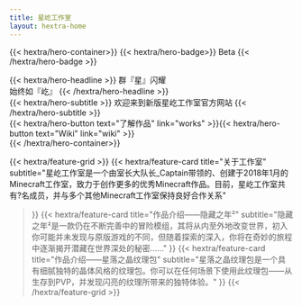 ```yaml
---
title: 星屹工作室
layout: hextra-home
---
```

{{< hextra/hero-container>}}
{{< hextra/hero-badge>}}
  <span>Beta</span>
{{< /hextra/hero-badge >}}

<div class="hx-mt-6 hx-mb-6">
{{< hextra/hero-headline >}}
  群『星』闪耀&nbsp;<br class="sm:hx-block hx-hidden" /> 始终如『屹』
{{< /hextra/hero-headline >}}
</div>

<div class="hx-mt-6 hx-mb-12">
{{< hextra/hero-subtitle >}}
  欢迎来到新版星屹工作室官方网站
{{< /hextra/hero-subtitle >}}
</div>

<div class="hx-mt-6 hx-mb-12">
{{< hextra/hero-button text="了解作品" link="works" >}}{{< hextra/hero-button text="Wiki" link="wiki" >}}
</div>
{{< /hextra/hero-container>}}

{{< hextra/feature-grid >}}
  {{< hextra/feature-card
    title="关于工作室"
    subtitle="星屹工作室是一个由室长大队长_Captain带领的、创建于2018年1月的Minecraft工作室，致力于创作更多的优秀Minecraft作品。目前，星屹工作室共有?名成员，并与多个其他Minecraft工作室保持良好合作关系"
  >}}
  {{< hextra/feature-card
    title="作品介绍——隐藏之年²"
    subtitle="隐藏之年²是一款仍在不断完善中的冒险模组，其将从内至外地改变世界，初入你可能并未发现与原版游戏的不同，但随着探索的深入，你将在奇妙的旅程中逐渐揭开潜藏在世界深处的秘密……"
  >}}
  {{< hextra/feature-card
    title="作品介绍——星落之晶纹理包"
    subtitle="星落之晶纹理包是一个具有细腻独特的晶体风格的纹理包。你可以在任何场景下使用此纹理包——从生存到PVP，并发现闪亮的纹理所带来的独特体验。"
  >}}
{{< /hextra/feature-grid >}}